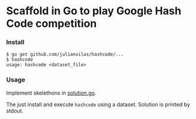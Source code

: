 # Scaffold in Go to play Google Hash Code competition

### Install
```
$ go get github.com/julianvilas/hashcode/...
$ hashcode
usage: hashcode <dataset_file>
```

### Usage

Implement skelethons in [solution.go](solution.go).

The just install and execute `hashcode` using a dataset. Solution is printed by stdout.
